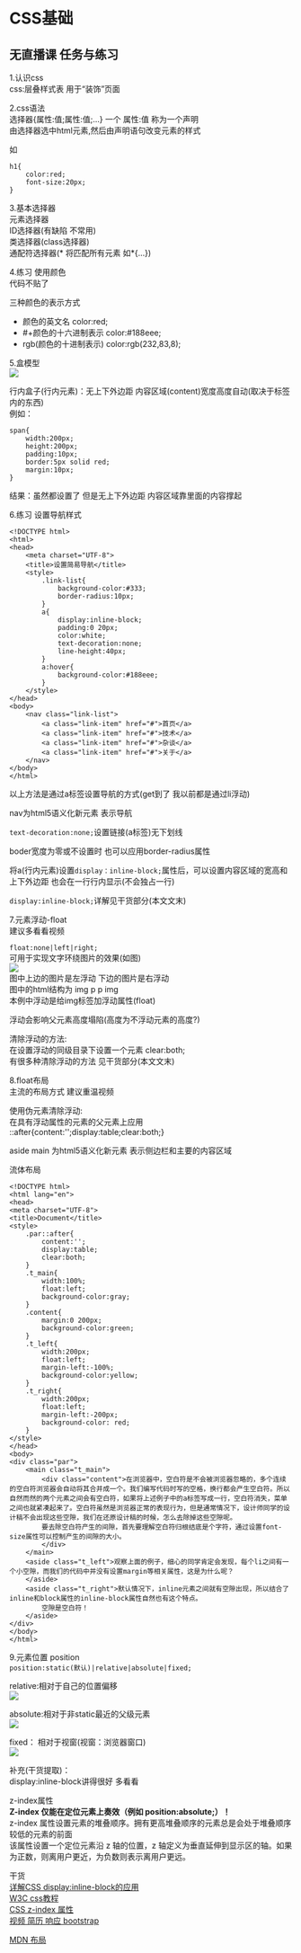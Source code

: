 # CSS基础
## 无直播课 任务与练习

1.认识css  
css:层叠样式表 用于“装饰”页面  

2.css语法  
选择器{属性:值;属性:值;...} 一个 属性:值 称为一个声明  
由选择器选中html元素,然后由声明语句改变元素的样式  

如

	h1{
		color:red;
		font-size:20px;
	}

3.基本选择器  
元素选择器  
ID选择器(有缺陷 不常用)   
类选择器(class选择器)  
通配符选择器(* 将匹配所有元素 如*{...})  

4.练习 使用颜色  
代码不贴了  

三种颜色的表示方式  
* 颜色的英文名            color:red;  
* #+颜色的十六进制表示     color:#188eee;  
* rgb(颜色的十进制表示)    color:rgb(232,83,8);

5.盒模型  
![](images/day3_he.png)

行内盒子(行内元素)：无上下外边距 内容区域(content)宽度高度自动(取决于标签内的东西)  
例如：

	span{
		width:200px;
		height:200px;
		padding:10px;
		border:5px solid red;
		margin:10px;
	}

结果：虽然都设置了 但是无上下外边距 内容区域靠里面的内容撑起  

6.练习 设置导航样式  

	<!DOCTYPE html>
	<html>
	<head>
	    <meta charset="UTF-8">
	    <title>设置简易导航</title>
	    <style>
	        .link-list{
	            background-color:#333;
	            border-radius:10px;
	        }
	        a{
	            display:inline-block;
	            padding:0 20px;
	            color:white;
	            text-decoration:none;
	            line-height:40px;
	        }
	        a:hover{
	            background-color:#188eee;
	        }
	    </style>
	</head>
	<body>
	    <nav class="link-list">
	        <a class="link-item" href="#">首页</a>
	        <a class="link-item" href="#">技术</a>
	        <a class="link-item" href="#">杂谈</a>
	        <a class="link-item" href="#">关于</a>
	    </nav>
	</body>
	</html>

以上方法是通过a标签设置导航的方式(get到了 我以前都是通过li浮动)  

nav为html5语义化新元素 表示导航  

`text-decoration:none;`设置链接(a标签)无下划线  

boder宽度为零或不设置时 也可以应用border-radius属性  

将a(行内元素)设置`display：inline-block;`属性后，可以设置内容区域的宽高和上下外边距 也会在一行行内显示(不会独占一行)  

`display:inline-block;`详解见干货部分(本文文末)

7.元素浮动-float  
建议多看看视频  

`float:none|left|right;`  
可用于实现文字环绕图片的效果(如图)  
![](images/day3_float.png)  
图中上边的图片是左浮动 下边的图片是右浮动  
图中的html结构为 img p p img  
本例中浮动是给img标签加浮动属性(float)  

浮动会影响父元素高度塌陷(高度为不浮动元素的高度?)

清除浮动的方法:  
在设置浮动的同级目录下设置一个元素 clear:both;  
有很多种清除浮动的方法 见干货部分(本文文末)  

8.float布局  
主流的布局方式 建议重温视频  

使用伪元素清除浮动:  
在具有浮动属性的元素的父元素上应用 ::after{content:'';display:table;clear:both;}  

aside main 为html5语义化新元素  表示侧边栏和主要的内容区域  

流体布局

	<!DOCTYPE html>
	<html lang="en">
	<head>
    <meta charset="UTF-8">
    <title>Document</title>
    <style>
        .par::after{
            content:'';
            display:table;
            clear:both;
        }
        .t_main{
            width:100%;
            float:left;
            background-color:gray;
        }
        .content{
            margin:0 200px;
            background-color:green;
        }
        .t_left{
            width:200px;
            float:left;
            margin-left:-100%;
            background-color:yellow;
        }
        .t_right{
            width:200px;
            float:left;
            margin-left:-200px;
            background-color: red;
        }
    </style>
	</head>
	<body>
    <div class="par">
        <main class="t_main">
			<div class="content">在浏览器中，空白符是不会被浏览器忽略的，多个连续的空白符浏览器会自动将其合并成一个。我们编写代码时写的空格，换行都会产生空白符。所以自然而然的两个元素之间会有空白符，如果将上述例子中的a标签写成一行，空白符消失，菜单之间也就紧凑起来了。空白符虽然是浏览器正常的表现行为，但是通常情况下，设计师同学的设计稿不会出现这些空隙，我们在还原设计稿的时候，怎么去除掉这些空隙呢。
            要去除空白符产生的间隙，首先要理解空白符归根结底是个字符，通过设置font-size属性可以控制产生的间隙的大小。
			</div>
		</main>
        <aside class="t_left">观察上面的例子，细心的同学肯定会发现，每个li之间有一个小空隙，而我们的代码中并没有设置margin等相关属性，这是为什么呢？
		</aside>
        <aside class="t_right">默认情况下，inline元素之间就有空隙出现，所以结合了inline和block属性的inline-block属性自然也有这个特点。
            空隙是空白符！
		</aside>
    </div>
	</body>
	</html>

9.元素位置 position  
`position:static(默认)|relative|absolute|fixed;`  

relative:相对于自己的位置偏移  
![](images/day3_relative.png)  

absolute:相对于非static最近的父级元素  
![](images/day3_absolute.png)  

fixed：  相对于视窗(视窗：浏览器窗口)  
![](images/day3_fixed.png)  

补充(干货提取)：  
display:inline-block讲得很好 多看看

z-index属性  
**Z-index 仅能在定位元素上奏效（例如 position:absolute;）！**  
z-index 属性设置元素的堆叠顺序。拥有更高堆叠顺序的元素总是会处于堆叠顺序较低的元素的前面  
该属性设置一个定位元素沿 z 轴的位置，z 轴定义为垂直延伸到显示区的轴。如果为正数，则离用户更近，为负数则表示离用户更远。

干货  
[详解CSS display:inline-block的应用](http://web.jobbole.com/84089/)  
[W3C css教程](http://www.w3school.com.cn/css/index.asp)  
[CSS z-index 属性](http://www.w3school.com.cn/cssref/pr_pos_z-index.asp)  
[视频 简历 响应 bootstrap](https://ke.qq.com/webcourse/index.html#course_id=192657&term_id=100228265&taid=1148547269587089&vid=w1417nevzms)   

[MDN 布局](https://developer.mozilla.org/zh-CN/docs/Web/Guide/CSS/Getting_started/Layout)

